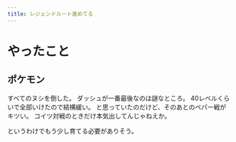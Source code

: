 ```yaml
---
title: レジェンドルート進めてる
---
```


# やったこと

## ポケモン

すべてのヌシを倒した。
ダッシュが一番最後なのは謎なところ。
40レベルくらいで全部いけたので結構緩い。
と思っていたのだけど、そのあとのペパー戦がキツい。
コイツ対戦のときだけ本気出してんじゃねえか。

というわけでもう少し育てる必要がありそう。
